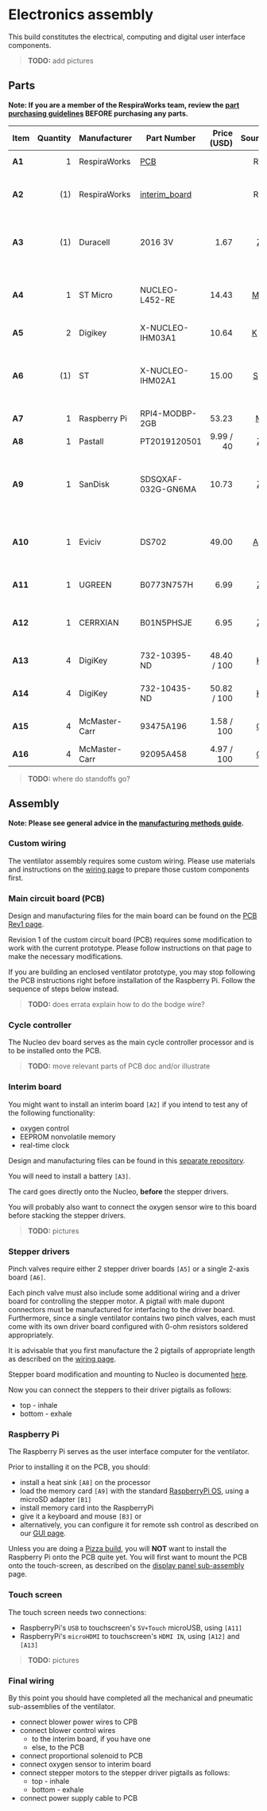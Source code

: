 # Electronics assembly

This build constitutes the electrical, computing and digital user interface components.

> **TODO:** add pictures

## Parts

**Note: If you are a member of the RespiraWorks team, review the [part purchasing guidelines][ppg]
BEFORE purchasing any parts.**

[ppg]: ../../../purchasing_guidelines.md

| Item  | Quantity | Manufacturer  | Part Number        | Price (USD) | Sources[*][ppg]         | Notes |
| ----  |---------:| --------------| ------------------ | -----------:|:-----------------------:| ----- |
|**A1** | 1        | RespiraWorks  | [PCB][a1rw]        |             | Rw                      | Custom main board |
|**A2** | (1)      | RespiraWorks  | [interim_board][a2rw] |          | Rw                      | Rev1 interim board **OPTIONAL** |
|**A3** | (1)      | Duracell      | 2016 3V            | 1.67        | [Z][a3amzn]             | CR2016 battery, for interim board **OPTIONAL** |
|**A4** | 1        | ST Micro      | NUCLEO-L452-RE     | 14.43       | [M][a4mous] [R][a4rs]   | STM32 Nucleo dev board, **DO NOT get the -P** version |
|**A5** | 2        | Digikey       | X-NUCLEO-IHM03A1   | 10.64       | [K][a5key] [M][a5mous]  | Stepper driver board |
|**A6** | (1)      | ST            | X-NUCLEO-IHM02A1   | 15.00       | [S][a6st] [R][a6rs]     | Two-axis stepper driver board, **Alternative to 2x`[A5]`**  |
|**A7** | 1        | Raspberry Pi  | RPI4-MODBP-2GB     | 53.23       | [M][a7mous]             | Raspberry Pi 4 |
|**A8** | 1        | Pastall       | PT2019120501       | 9.99 / 40   | [Z][a8amzn]             | Heat sink for Rpi |
|**A9** | 1        | SanDisk       | SDSQXAF-032G-GN6MA | 10.73       | [Z][a9amzn]             | UHS-1 Class 10 micro SD, memory for Raspberry Pi |
|**A10**| 1        | Eviciv        | DS702              | 49.00       | [A][a10ali] [Z][a10amzn]| 7" capacitive touchscreen with speakers |
|**A11**| 1        | UGREEN        | B0773N757H         | 6.99        | [Z][a11amzn]            | USB-A to micro-USB cable, 1.5ft |
|**A12**| 1        | CERRXIAN      | B01N5PHSJE         | 6.95        | [Z][a12amzn]            | USB-A to mini-USB cable, 9", right angle |
|**A13**| 4        | DigiKey       | 732-10395-ND       | 48.40 / 100 | [K][a13key]             | M2.5 standoff, 9mm |
|**A14**| 4        | DigiKey       | 732-10435-ND       | 50.82 / 100 | [K][a14key]             | M2.5 standoff, 20mm |
|**A15**| 4        | McMaster-Carr | 93475A196          | 1.58 / 100  | [C][a15mcmc]            | M2.5 washer, 6mm OD |
|**A16**| 4        | McMaster-Carr | 92095A458          | 4.97 / 100  | [C][a16mcmc]            | M2.5 screw, 6mm |

>**TODO:** where do standoffs go?

[a1rw]:    ../../../../pcb/rev1_export
[a2rw]:    https://github.com/inceptionev/VentilatorRev1InterimDaughtercard
[a3amzn]:  https://www.amazon.com/Duracell-Lithium-Battery-lasting-battery/dp/B00006JPGV
[a4mous]:  https://www.mouser.com/ProductDetail/STMicroelectronics/NUCLEO-L452RE?qs=sGAEpiMZZMtw0nEwywcFgEEYp888DlnM1Y5kGes2rJIHvcJjT1ZDkw%3D%3D
[a4rs]:    https://export.rsdelivers.com/product/stmicroelectronics/nucleo-l452re/stmicroelectronics-stm32-nucleo-64-mcu/1261775
[a5key]:   https://www.digikey.com/short/z442qt
[a5mous]:  https://www.mouser.com/ProductDetail/511-X-NUCLEO-IHM03A1
[a6st]:    https://www.st.com/en/ecosystems/x-nucleo-ihm02a1.html#sample-and-buy
[a6rs]:    https://export.rsdelivers.com/product/stmicroelectronics/x-nucleo-ihm02a1/stmicroelectronics-x-nucleo-ihm02a1-two-axis/1646982
[a7mous]:  https://www.mouser.com/ProductDetail/Raspberry-Pi/RPI4-MODBP-2GB-BULK?qs=%2Fha2pyFaduiq9oc0d1uK569Mu3%252BsSMVa9bhYkyZbjQ1oNl8pHrdrS2f8pDbixKgb
[a8amzn]:  https://www.amazon.com/Raspberry-Heatsink-Conductive-Adhesive-Aluminum/dp/B082RKKQ2D
[a9amzn]:  https://www.amazon.com/dp/B06XWMQ81P
[a10ali]:  https://www.aliexpress.com/item/4000747984746.html
[a10amzn]: https://www.amazon.com/Eviciv-Portable-Monitor-Display-1024X600/dp/B07L6WT77H
[a11amzn]: https://www.amazon.com/UGREEN-Braided-Charger-Charging-Controller/dp/B01MTXZ3U8
[a12amzn]: https://www.amazon.com/CERRXIAN-9Inch-Cable-Charge-2-Pack/dp/B01N5PHSJE
[a13key]:  https://www.digikey.com/en/products/detail/w-rth-elektronik/971090151/6174614
[a14key]:  https://www.digikey.com/en/products/detail/würth-elektronik/971200151/6174654
[a15mcmc]: https://www.mcmaster.com/93475A196/
[a16mcmc]: https://www.mcmaster.com/92095A458/

## Assembly

**Note: Please see general advice in the [manufacturing methods guide](../../../methods).**

### Custom wiring

The ventilator assembly requires some custom wiring. Please use materials and instructions on the
[wiring page](../../../wiring) to prepare those custom components first.

### Main circuit board (PCB)

Design and manufacturing files for the main board can be found on the
[PCB Rev1 page](../../../../pcb/rev1_export).

Revision 1 of the custom circuit board (PCB) requires some modification to work with the current prototype.
Please follow instructions on that page to make the necessary modifications.

If you are building an enclosed ventilator prototype, you may stop following the PCB instructions right before
installation of the Raspberry Pi. Follow the sequence of steps below instead.

> **TODO:** does errata explain how to do the bodge wire?

### Cycle controller

The Nucleo dev board serves as the main cycle controller processor and is to be installed onto the PCB.

> **TODO:** move relevant parts of PCB doc and/or illustrate

### Interim board

You might want to install an interim board `[A2]` if you intend to test any of the following functionality:
* oxygen control
* EEPROM nonvolatile memory
* real-time clock

Design and manufacturing files can be found in this
[separate repository](https://github.com/inceptionev/VentilatorRev1InterimDaughtercard).

You will need to install a battery `[A3]`.

The card goes directly onto the Nucleo, **before** the stepper drivers.

You will probably also want to connect the oxygen sensor wire to this board before stacking the stepper drivers.

> **TODO:** pictures

### Stepper drivers

Pinch valves require either 2 stepper driver boards `[A5]` or a single 2-axis board `[A6]`.

Each pinch valve must also include some additional wiring and a driver board for controlling the stepper motor. A
pigtail with male dupont connectors must be manufactured for interfacing to the driver board. Furthermore, since a
single ventilator contains two pinch valves, each must come with its own driver board configured with 0-ohm resistors
soldered appropriately.

It is advisable that you first manufacture the 2 pigtails of appropriate length as described on the
[wiring page](../../../wiring).

Stepper board modification and mounting to Nucleo is documented [here](stepper_drivers).

Now you can connect the steppers to their driver pigtails as follows:
* top - inhale
* bottom - exhale

### Raspberry Pi

The Raspberry Pi serves as the user interface computer for the ventilator.

Prior to installing it on the PCB, you should:
* install a heat sink `[A8]` on the processor
* load the memory card `[A9]` with the standard [RaspberryPi OS](https://www.raspberrypi.org/software/),
  using a microSD adapter `[B1]`
* install memory card into the RaspberryPi
* give it a keyboard and mouse `[B3]` or
* alternatively, you can configure it for remote ssh control as described on our [GUI page](../../../../software/gui).

Unless you are doing a [Pizza build](../../../../quality-assurance/testing/pizza_build), you will **NOT** want to install
the Raspberry Pi onto the PCB quite yet. You will first want to mount the PCB onto the touch-screen, as described on the
[display panel sub-assembly](..) page.

### Touch screen

The touch screen needs two connections:
* RaspberryPi's `USB` to touchscreen's `5V+Touch` microUSB, using `[A11]`
* RaspberryPi's `microHDMI` to touchscreen's `HDMI IN`, using `[A12]` and `[A13]`

> **TODO:** pictures

### Final wiring

By this point you should have completed all the mechanical and pneumatic sub-assemblies of the ventilator.

* connect blower power wires to CPB
* connect blower control wires
  * to the interim board, if you have one
  * else, to the PCB
* connect proportional solenoid to PCB
* connect oxygen sensor to interim board
* connect stepper motors to the stepper driver pigtails as follows:
  * top - inhale
  * bottom - exhale
* connect power supply cable to PCB
